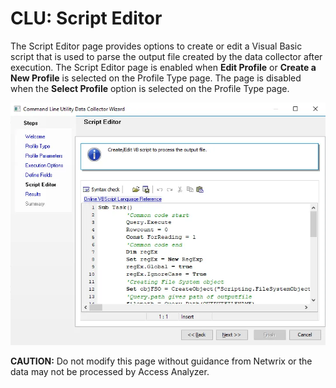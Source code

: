 # CLU: Script Editor

The Script Editor page provides options to create or edit a Visual Basic script that is used to
parse the output file created by the data collector after execution. The Script Editor page is
enabled when **Edit Profile** or **Create a New Profile** is selected on the Profile Type page. The
page is disabled when the **Select Profile** option is selected on the Profile Type page.

![Command Line Utility Data Collector Wizard Script Editor page](../../../../../../static/img/product_docs/accessanalyzer/admin/datacollector/commandlineutility/scripteditor.webp)

**CAUTION:** Do not modify this page without guidance from Netwrix or the data may not be processed
by Access Analyzer.
